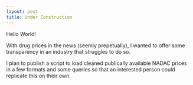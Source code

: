 ```yaml
---
layout: post
title: Under Construction
---
```


Hello World!

With drug prices in the news (seemly prepetually), I wanted to offer some transparency in an industry that struggles to do so.

I plan to publish a script to load cleaned publically available NADAC prices in a few formats and some queries so that an interested person could replicate this on their own.
